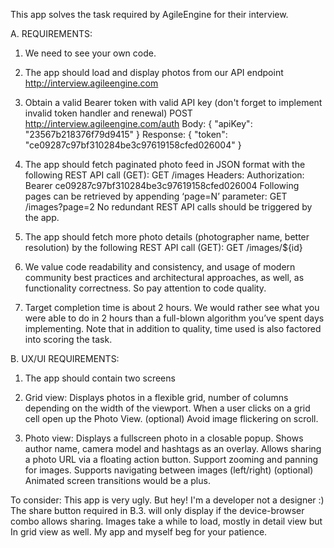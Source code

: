 This app solves the task required by AgileEngine for their interview.


A. REQUIREMENTS: 
1. We need to see your own code.

2. The app should load and display photos from our API endpoint http://interview.agileengine.com

3. Obtain a valid Bearer token with valid API key (don't forget to implement invalid token handler and renewal)
POST http://interview.agileengine.com/auth
Body: { "apiKey": "23567b218376f79d9415" }
Response: { "token": "ce09287c97bf310284be3c97619158cfed026004" }

4. The app should fetch paginated photo feed in JSON format with the following REST API call (GET):
GET /images
Headers: Authorization: Bearer ce09287c97bf310284be3c97619158cfed026004
Following pages can be retrieved by appending ‘page=N’ parameter:
GET /images?page=2
No redundant REST API calls should be triggered by the app.

5. The app should fetch more photo details (photographer name, better resolution) by the following REST API call (GET): GET /images/${id}

6. We value code readability and consistency, and usage of modern community best practices and architectural approaches, as well, as functionality correctness. So pay attention to code quality.

7. Target completion time is about 2 hours. We would rather see what you were able to do in 2 hours than a full-blown algorithm you’ve spent days implementing. Note that in addition to quality, time used is also factored into scoring the task.

B. UX/UI REQUIREMENTS:
1. The app should contain two screens

2. Grid view:
    Displays photos in a flexible grid, number of columns depending on the width of the viewport.
    When a user clicks on a grid cell open up the Photo View.
    (optional) Avoid image flickering on scroll.
    
3. Photo view:
    Displays a fullscreen photo in a closable popup.
    Shows author name, camera model and hashtags as an overlay.
    Allows sharing a photo URL via a floating action button.
    Support zooming and panning for images.
    Supports navigating between images (left/right)
    (optional) Animated screen transitions would be a plus.



To consider:
This app is very ugly. But hey! I'm a developer not a designer :)
The share button required in B.3. will only display if the device-browser combo allows sharing.
Images take a while to load, mostly in detail view but In grid view as well. My app and myself beg for your patience.

